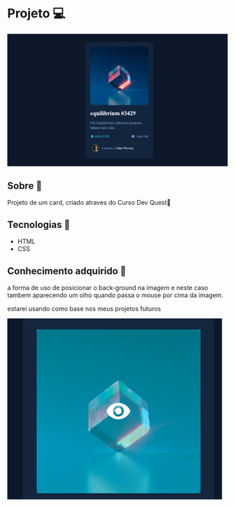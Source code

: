 # Projeto 💻

<img src="src/images/cartao.gif">

## Sobre 🎯
Projeto de um card, criado atraves do Curso Dev Quest💜

## Tecnologias 🔨
- HTML
- CSS

## Conhecimento adquirido 🧠
a forma de uso de posicionar o back-ground na imagem e neste caso tambem aparecendo um olho quando passa o mouse por cima da imagem.

estarei usando como base nos meus projetos futuros 

<img src="src/images/card-background-olho.png">